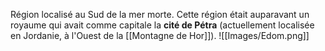 Région localisé au Sud de la mer morte. Cette région était auparavant un royaume qui avait comme capitale la **cité de Pétra** (actuellement localisée en Jordanie, à l'Ouest de la [[Montagne de Hor]]).
![[Images/Edom.png]]